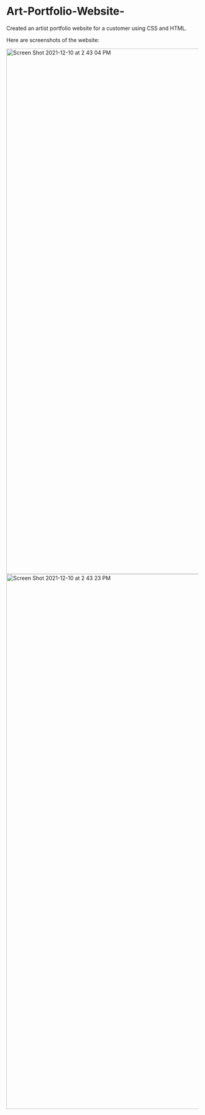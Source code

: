 # Art-Portfolio-Website-
Created an artist portfolio website for a customer using CSS and HTML.

Here are screenshots of the website: 


<img width="1376" alt="Screen Shot 2021-12-10 at 2 43 04 PM" src="https://user-images.githubusercontent.com/67278226/145632425-8b8cdfdc-2a12-470b-90e3-3b4fd1661700.png">

<img width="1401" alt="Screen Shot 2021-12-10 at 2 43 23 PM" src="https://user-images.githubusercontent.com/67278226/145632435-234cd6ef-78d3-4939-882e-5bb773207e24.png">
